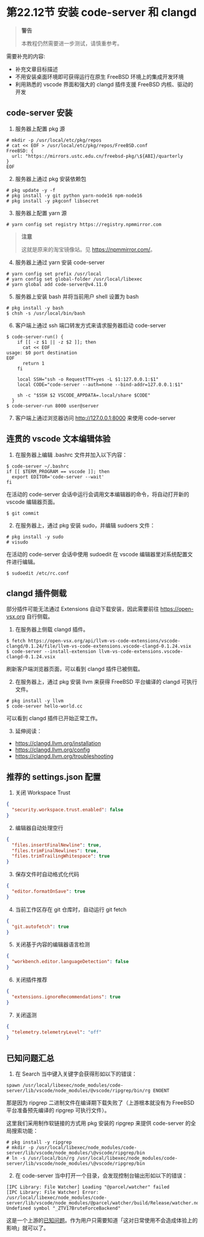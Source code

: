 # 第22.12节 安装 code-server 和 clangd

>**警告**
>
>本教程仍然需要进一步测试，请慎重参考。

需要补充的内容:

* 补充文章目标描述
* 不用安装桌面环境即可获得运行在原生 FreeBSD 环境上的集成开发环境
* 利用熟悉的 vscode 界面和强大的 clangd 插件支援 FreeBSD 内核、驱动的开发

## code-server 安装

1. 服务器上配置 pkg 源

```
# mkdir -p /usr/local/etc/pkg/repos
# cat << EOF > /usr/local/etc/pkg/repos/FreeBSD.conf 
FreeBSD: {
  url: "https://mirrors.ustc.edu.cn/freebsd-pkg/\${ABI}/quarterly
}
EOF
```

2. 服务器上通过 pkg 安装依赖包

```
# pkg update -y -f
# pkg install -y git python yarn-node16 npm-node16
# pkg install -y pkgconf libsecret
```

3. 服务器上配置 yarn 源

```
# yarn config set registry https://registry.npmmirror.com
```

>**注意**
>
> 这就是原来的淘宝镜像站。见 <https://npmmirror.com/>。

4. 服务器上通过 yarn 安装 code-server

```
# yarn config set prefix /usr/local
# yarn config set global-folder /usr/local/libexec
# yarn global add code-server@v4.11.0
```

5. 服务器上安装 bash 并将当前用户 shell 设置为 bash

```
# pkg install -y bash
$ chsh -s /usr/local/bin/bash
```

6. 客户端上通过 ssh 端口转发方式来请求服务器启动 code-server

```
$ code-server-run() {
    if [[ -z $1 || -z $2 ]]; then
      cat << EOF
usage: $0 port destination
EOF
      return 1
    fi

    local SSH="ssh -o RequestTTY=yes -L $1:127.0.0.1:$1"
    local CODE="code-server --auth=none --bind-addr=127.0.0.1:$1"

    sh -c "$SSH $2 VSCODE_APPDATA=.local/share $CODE"
  }
$ code-server-run 8000 user@server
```

7. 客户端上通过浏览器访问 http://127.0.0.1:8000 来使用 code-server

## 连贯的 vscode 文本编辑体验

1. 在服务器上编辑 .bashrc 文件并加入以下内容：

```
$ code-server ~/.bashrc
if [[ $TERM_PROGRAM == vscode ]]; then
  export EDITOR='code-server --wait'
fi
```

在活动的 code-server 会话中运行会调用文本编辑器的命令，将自动打开新的 vscode 编辑器页面。

```
$ git commit
```

2. 在服务器上，通过 pkg 安装 sudo，并编辑 sudoers 文件：

```
# pkg install -y sudo
# visudo
```

在活动的 code-server 会话中使用 sudoedit 在 vscode 编辑器里对系统配置文件进行编辑。

```
$ sudoedit /etc/rc.conf
```

## clangd 插件侧载

部分插件可能无法通过 Extensions 自动下载安装，因此需要前往 <https://open-vsx.org> 自行侧载。

1. 在服务器上侧载 clangd 插件。

```
$ fetch https://open-vsx.org/api/llvm-vs-code-extensions/vscode-clangd/0.1.24/file/llvm-vs-code-extensions.vscode-clangd-0.1.24.vsix
$ code-server --install-extension llvm-vs-code-extensions.vscode-clangd-0.1.24.vsix
```

刷新客户端浏览器页面，可以看到 clangd 插件已被侧载。

2. 在服务器上，通过 pkg 安装 llvm 来获得 FreeBSD 平台编译的 clangd 可执行文件。

```
# pkg install -y llvm
$ code-server hello-world.cc
```

可以看到 clangd 插件已开始正常工作。

3. 延伸阅读：

* <https://clangd.llvm.org/installation>
* <https://clangd.llvm.org/config>
* <https://clangd.llvm.org/troubleshooting>

## 推荐的 settings.json 配置

1. 关闭 Workspace Trust

```json
{
  "security.workspace.trust.enabled": false
}
```

2. 编辑器自动处理空行

```json
{
  "files.insertFinalNewline": true,
  "files.trimFinalNewlines": true,
  "files.trimTrailingWhitespace": true
}
```

3. 保存文件时自动格式化代码

```json
{
  "editor.formatOnSave": true
}
```

4. 当前工作区存在 git 仓库时，自动运行 git fetch

```json
{
  "git.autofetch": true
}
```

5. 关闭基于内容的编辑器语言检测

```json
{
  "workbench.editor.languageDetection": false
}
```

6. 关闭插件推荐

```json
{
  "extensions.ignoreRecommendations": true
}
```

7. 关闭遥测

```json
{
  "telemetry.telemetryLevel": "off"
}
```

## 已知问题汇总

1. 在 Search 当中键入关键字会获得形如以下的错误：

```
spawn /usr/local/libexec/node_modules/code-server/lib/vscode/node_modules/@vscode/ripgrep/bin/rg ENOENT
```

那是因为 ripgrep 二进制文件在编译期下载失败了（上游根本就没有为 FreeBSD 平台准备预先编译的 ripgrep 可执行文件）。

这里我们采用制作软链接的方式用 pkg 安装的 ripgrep 来提供 code-server 的全局搜索功能：

```
# pkg install -y ripgrep
# mkdir -p /usr/local/libexec/node_modules/code-server/lib/vscode/node_modules/\@vscode/ripgrep/bin
# ln -s /usr/local/bin/rg /usr/local/libexec/node_modules/code-server/lib/vscode/node_modules/\@vscode/ripgrep/bin
```

2. 在 code-server 当中打开一个目录，会发现控制台输出形如以下的错误：

```
[IPC Library: File Watcher] Loading "@parcel/watcher" failed
[IPC Library: File Watcher] Error: /usr/local/libexec/node_modules/code-server/lib/vscode/node_modules/@parcel/watcher/build/Release/watcher.node: Undefined symbol "_ZTV17BruteForceBackend"
```

这是一个上游的[已知问题](https://github.com/parcel-bundler/watcher/pull/128)。作为用户只需要知道「这对日常使用不会造成体验上的影响」就可以了。
